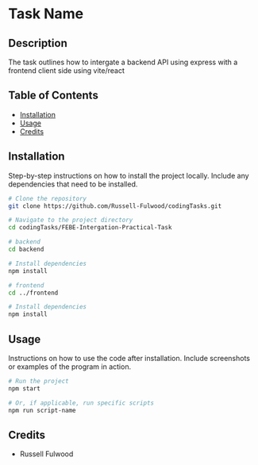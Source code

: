 # Task Name

## Description
The task outlines how to intergate a backend API using express with a frontend client side using vite/react

## Table of Contents
- [Installation](#installation)
- [Usage](#usage)
- [Credits](#credits)

## Installation
Step-by-step instructions on how to install the project locally. Include any dependencies that need to be installed.

```bash
# Clone the repository
git clone https://github.com/Russell-Fulwood/codingTasks.git

# Navigate to the project directory
cd codingTasks/FEBE-Intergation-Practical-Task

# backend
cd backend

# Install dependencies
npm install

# frontend
cd ../frontend

# Install dependencies
npm install
```

## Usage
Instructions on how to use the code after installation. Include screenshots or examples of the program in action.

```bash
# Run the project
npm start

# Or, if applicable, run specific scripts
npm run script-name
```

## Credits

* Russell Fulwood
